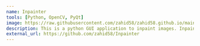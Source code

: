 ```yaml
---
name: Inpainter
tools: [Python, OpenCV, PyQt]
image: https://raw.githubusercontent.com/zahid58/zahid58.github.io/main/images/projects/inpainter.jpg?token=AH3A5QFSURRCXF46MTOXSXDBEFLMY
description: This is a python GUI application to inpaint images. Inpainting is a set of image processing algorithms where damaged, missing or unwanted parts of an image are filled in using the neighbouring pixels. It can also be used to remove forground objects. 
external_url: https://github.com/zahid58/Inpainter
---
```





<!-- # The Movies Project

The Movies Project is something like **Netflix**, the only difference is that **it's not real**! It doesn't exist! I just created it to demonstrate how the **showcase** page looks like and how you can write whatever you want with full markdown support.

![preview](https://www.sketchappsources.com/resources/source-image/we-were-soldiers-landing-page-dbruggisser.jpg)

## Search Movies

![search](https://www.sketchappsources.com/resources/source-image/microsoft-windows-10-virtual-keyboard-diogo-sousa.png)

<p class="text-center">
{% include elements/button.html link="https://github.com/YoussefRaafatNasry/portfolYOU" text="Learn More" %}
</p> -->